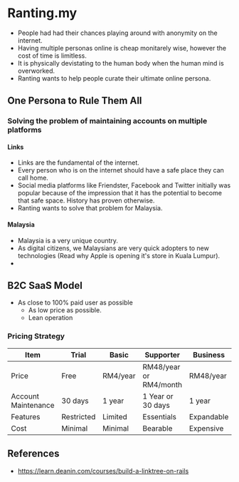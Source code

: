 # Ranting.my



- People had had their chances playing around with anonymity on the internet.
- Having multiple personas online is cheap monitarely wise, however the cost of time is limitless.
- It is physically devistating to the human body when the human mind is overworked.
- Ranting wants to help people curate their ultimate online persona.

## One Persona to Rule Them All

### Solving the problem of maintaining accounts on multiple platforms

#### Links

- Links are the fundamental of the internet.
- Every person who is on the internet should have a safe place they can call home.
- Social media platforms like Friendster, Facebook and Twitter initially was popular because of the impression that it has the potential to become that safe space. History has proven otherwise.
- Ranting wants to solve that problem for Malaysia.

#### Malaysia

- Malaysia is a very unique country.
- As digital citizens, we Malaysians are very quick adopters to new technologies (Read why Apple is opening it's store in Kuala Lumpur).
- 

## B2C SaaS Model

- As close to 100% paid user as possible
  - As low price as possible.
  - Lean operation


### Pricing Strategy

| Item                | Trial      | Basic    | Supporter               | Business   |
| ------------------- | ---------- | -------- | ----------------------- | ---------- |
| Price               | Free       | RM4/year | RM48/year or RM4/month  | RM48/year  |
| Account Maintenance | 30 days    | 1 year   | 1 Year or 30 days       | 1 year     |
| Features            | Restricted | Limited  | Essentials              | Expandable |
| Cost                | Minimal    | Minimal  | Bearable                | Expensive  |

## References

- https://learn.deanin.com/courses/build-a-linktree-on-rails